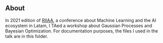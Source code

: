 ## About

In 2021 edition of [RIIAA](https://riiaa.org/), a conference about Machine Learning and the AI ecosystem in Latam, I TAed a workshop about Gaussian Processes and Bayesian Optimization. For documentation purposes, the files I used in the talk are in this folder.

